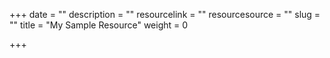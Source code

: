 +++
date = ""
description = ""
resourcelink = ""
resourcesource = ""
slug = ""
title = "My Sample Resource"
weight = 0

+++
